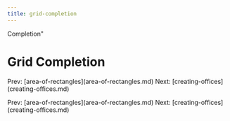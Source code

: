 ```yaml
---
title: grid-completion
---
```


Completion\"

# Grid Completion

Prev:
\[area-of-rectangles](area-of-rectangles.md)
Next: \[creating-offices](creating-offices.md)

Prev:
\[area-of-rectangles](area-of-rectangles.md)
Next: \[creating-offices](creating-offices.md)
